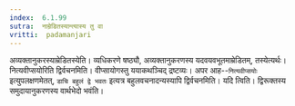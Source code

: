 ```yaml
---
index:  6.1.99
sutra:  नाम्रेडितस्यान्त्यास्य तु वा
vritti:  padamanjari
---
```


अव्यक्तानुकरस्याम्रेडितस्येति। व्यधिकरणे षष्ठ्यौ, अव्यक्तानुकरणस्य यदवयवभूतमाम्रेडितम्, तस्येत्यर्थः। नित्यवीप्सयोरिति द्विर्वचनमिति। वीप्सायोगस्तु ययाकथञ्चिद् द्रष्टव्यः।
अपर आह--`नित्यवीप्सयोः` इत्युपलक्षणमेतत्, `डाचि बहुलं द्वे भवतः` इत्यत्र बहुलवचनादन्यस्यापि द्विर्वचनमिति।
यदि त्विति। द्विरूक्तस्य समुदायानुकरणस्य वार्थभेदो भवंति।

